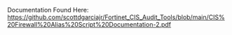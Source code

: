Documentation Found Here: https://github.com/scottdgarciajr/Fortinet_CIS_Audit_Tools/blob/main/CIS%20Firewall%20Alias%20Script%20Documentation-2.pdf
